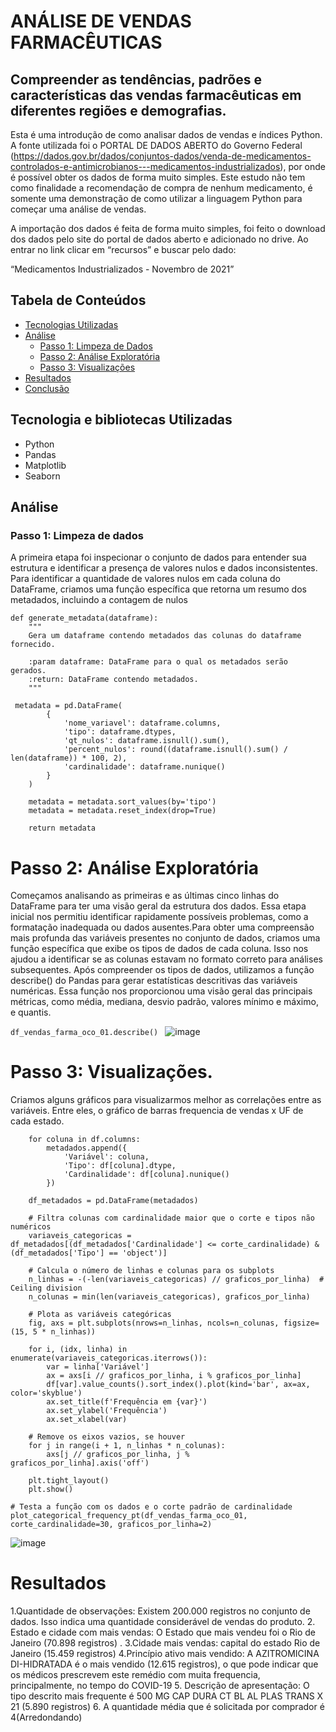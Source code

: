 # ANÁLISE DE VENDAS FARMACÊUTICAS

## Compreender as tendências, padrões e características das vendas farmacêuticas em diferentes regiões e demografias.
Esta é uma introdução de como analisar dados de vendas e índices  Python. A fonte utilizada foi o PORTAL DE DADOS ABERTO do Governo Federal
(https://dados.gov.br/dados/conjuntos-dados/venda-de-medicamentos-controlados-e-antimicrobianos---medicamentos-industrializados), 
por onde é possível obter os dados de forma muito simples. Este estudo não tem como finalidade a recomendação de compra de nenhum medicamento, é somente uma demonstração de como utilizar a linguagem Python para começar 
uma análise de vendas.

A importação dos dados é feita de forma muito simples, foi feito o download dos dados pelo site do portal de dados aberto e adicionado no drive. Ao entrar no link clicar em “recursos” e buscar pelo dado:

“Medicamentos Industrializados - Novembro de 2021”

## Tabela de Conteúdos
- [Tecnologias Utilizadas](#tecnologias-utilizadas)
- [Análise](#análise)
  - [Passo 1: Limpeza de Dados](#passo-1-limpeza-de-dados)
  - [Passo 2: Análise Exploratória](#passo-2-análise-exploratória)
  - [Passo 3: Visualizações](#passo-3-visualizações)
- [Resultados](#resultados)
- [Conclusão](#conclusão)

## Tecnologia e bibliotecas Utilizadas
- Python
- Pandas
- Matplotlib
- Seaborn

## Análise
### Passo 1: Limpeza de dados
A primeira etapa foi inspecionar o conjunto de dados para entender sua estrutura e identificar a presença de valores nulos e dados inconsistentes.
Para identificar a quantidade de valores nulos em cada coluna do DataFrame, criamos uma função específica que retorna um resumo dos metadados, incluindo a contagem de nulos

  ```
  def generate_metadata(dataframe):
      """
      Gera um dataframe contendo metadados das colunas do dataframe fornecido.
  
      :param dataframe: DataFrame para o qual os metadados serão gerados.
      :return: DataFrame contendo metadados.
      """
  
   metadata = pd.DataFrame(
          {
              'nome_variavel': dataframe.columns,
              'tipo': dataframe.dtypes,
              'qt_nulos': dataframe.isnull().sum(),
              'percent_nulos': round((dataframe.isnull().sum() / len(dataframe)) * 100, 2),
              'cardinalidade': dataframe.nunique()
          }
      )
  
      metadata = metadata.sort_values(by='tipo')
      metadata = metadata.reset_index(drop=True)
  
      return metadata
 ```

# Passo 2: Análise Exploratória
Começamos analisando as primeiras e as últimas cinco linhas do DataFrame para ter uma visão geral da estrutura dos dados.
Essa etapa inicial nos permitiu identificar rapidamente possíveis problemas, como a formatação inadequada ou dados ausentes.Para obter uma compreensão mais
 profunda das variáveis presentes no conjunto de dados, criamos uma função específica que exibe os tipos de dados de cada coluna. Isso nos ajudou a identificar se as colunas estavam no formato correto para análises subsequentes.
Após compreender os tipos de dados, utilizamos a função describe() do Pandas para gerar estatísticas descritivas das variáveis numéricas. Essa função nos proporcionou uma visão geral das principais métricas,
como média, mediana, desvio padrão, valores mínimo e máximo, e quantis.

 ```df_vendas_farma_oco_01.describe() ```
 ![image](https://github.com/user-attachments/assets/f2bc2a62-df88-48ab-b25a-4fcc2198fcb6)


 # Passo 3: Visualizações.
 Criamos alguns gráficos para visualizarmos melhor as correlações entre as variáveis. Entre eles, o gráfico de barras frequencia de vendas x UF de cada estado.
``` metadados = []
    for coluna in df.columns:
        metadados.append({
            'Variável': coluna,
            'Tipo': df[coluna].dtype,
            'Cardinalidade': df[coluna].nunique()
        })

    df_metadados = pd.DataFrame(metadados)

    # Filtra colunas com cardinalidade maior que o corte e tipos não numéricos
    variaveis_categoricas = df_metadados[(df_metadados['Cardinalidade'] <= corte_cardinalidade) & (df_metadados['Tipo'] == 'object')]

    # Calcula o número de linhas e colunas para os subplots
    n_linhas = -(-len(variaveis_categoricas) // graficos_por_linha)  # Ceiling division
    n_colunas = min(len(variaveis_categoricas), graficos_por_linha)

    # Plota as variáveis categóricas
    fig, axs = plt.subplots(nrows=n_linhas, ncols=n_colunas, figsize=(15, 5 * n_linhas))

    for i, (idx, linha) in enumerate(variaveis_categoricas.iterrows()):
        var = linha['Variável']
        ax = axs[i // graficos_por_linha, i % graficos_por_linha]
        df[var].value_counts().sort_index().plot(kind='bar', ax=ax, color='skyblue')
        ax.set_title(f'Frequência em {var}')
        ax.set_ylabel('Frequência')
        ax.set_xlabel(var)

    # Remove os eixos vazios, se houver
    for j in range(i + 1, n_linhas * n_colunas):
        axs[j // graficos_por_linha, j % graficos_por_linha].axis('off')

    plt.tight_layout()
    plt.show()

# Testa a função com os dados e o corte padrão de cardinalidade
plot_categorical_frequency_pt(df_vendas_farma_oco_01, corte_cardinalidade=30, graficos_por_linha=2)
```

![image](https://github.com/user-attachments/assets/83f6f9bf-2224-4c44-b505-11513d2efae1)



#  Resultados
1.Quantidade de observações: Existem 200.000 registros no conjunto de dados. Isso indica uma quantidade considerável de vendas do produto.
2. Estado e cidade com mais vendas: O Estado que mais vendeu foi o Rio de Janeiro (70.898 registros) .
3.Cidade mais vendas: capital do estado Rio de Janeiro (15.459 registros)
4.Princípio ativo mais vendido: A AZITROMICINA DI-HIDRATADA é o mais vendido (12.615 registros), o que pode indicar que os médicos prescrevem este remédio com muita frequencia, principalmente, no tempo do COVID-19
5. Descrição de apresentação: O tipo descrito mais frequente é 500 MG CAP DURA CT BL AL PLAS TRANS X 21 (5.890 registros)
6. A quantidade média que é solicitada por comprador é 4(Arredondando)



